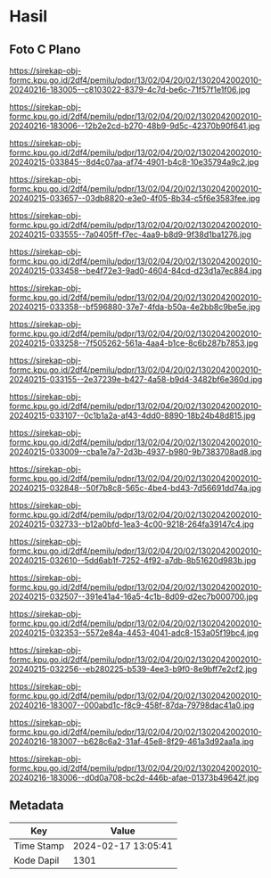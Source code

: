 # Hasil

## Foto C Plano

https://sirekap-obj-formc.kpu.go.id/2df4/pemilu/pdpr/13/02/04/20/02/1302042002010-20240216-183005--c8103022-8379-4c7d-be6c-71f57f1e1f06.jpg

https://sirekap-obj-formc.kpu.go.id/2df4/pemilu/pdpr/13/02/04/20/02/1302042002010-20240216-183006--12b2e2cd-b270-48b9-9d5c-42370b90f641.jpg

https://sirekap-obj-formc.kpu.go.id/2df4/pemilu/pdpr/13/02/04/20/02/1302042002010-20240215-033845--8d4c07aa-af74-4901-b4c8-10e35794a9c2.jpg

https://sirekap-obj-formc.kpu.go.id/2df4/pemilu/pdpr/13/02/04/20/02/1302042002010-20240215-033657--03db8820-e3e0-4f05-8b34-c5f6e3583fee.jpg

https://sirekap-obj-formc.kpu.go.id/2df4/pemilu/pdpr/13/02/04/20/02/1302042002010-20240215-033555--7a0405ff-f7ec-4aa9-b8d9-9f38d1ba1276.jpg

https://sirekap-obj-formc.kpu.go.id/2df4/pemilu/pdpr/13/02/04/20/02/1302042002010-20240215-033458--be4f72e3-9ad0-4604-84cd-d23d1a7ec884.jpg

https://sirekap-obj-formc.kpu.go.id/2df4/pemilu/pdpr/13/02/04/20/02/1302042002010-20240215-033358--bf596880-37e7-4fda-b50a-4e2bb8c9be5e.jpg

https://sirekap-obj-formc.kpu.go.id/2df4/pemilu/pdpr/13/02/04/20/02/1302042002010-20240215-033258--7f505262-561a-4aa4-b1ce-8c6b287b7853.jpg

https://sirekap-obj-formc.kpu.go.id/2df4/pemilu/pdpr/13/02/04/20/02/1302042002010-20240215-033155--2e37239e-b427-4a58-b9d4-3482bf6e360d.jpg

https://sirekap-obj-formc.kpu.go.id/2df4/pemilu/pdpr/13/02/04/20/02/1302042002010-20240215-033107--0c1b1a2a-af43-4dd0-8890-18b24b48d815.jpg

https://sirekap-obj-formc.kpu.go.id/2df4/pemilu/pdpr/13/02/04/20/02/1302042002010-20240215-033009--cba1e7a7-2d3b-4937-b980-9b7383708ad8.jpg

https://sirekap-obj-formc.kpu.go.id/2df4/pemilu/pdpr/13/02/04/20/02/1302042002010-20240215-032848--50f7b8c8-565c-4be4-bd43-7d56691dd74a.jpg

https://sirekap-obj-formc.kpu.go.id/2df4/pemilu/pdpr/13/02/04/20/02/1302042002010-20240215-032733--b12a0bfd-1ea3-4c00-9218-264fa39147c4.jpg

https://sirekap-obj-formc.kpu.go.id/2df4/pemilu/pdpr/13/02/04/20/02/1302042002010-20240215-032610--5dd6ab1f-7252-4f92-a7db-8b51620d983b.jpg

https://sirekap-obj-formc.kpu.go.id/2df4/pemilu/pdpr/13/02/04/20/02/1302042002010-20240215-032507--391e41a4-16a5-4c1b-8d09-d2ec7b000700.jpg

https://sirekap-obj-formc.kpu.go.id/2df4/pemilu/pdpr/13/02/04/20/02/1302042002010-20240215-032353--5572e84a-4453-4041-adc8-153a05f19bc4.jpg

https://sirekap-obj-formc.kpu.go.id/2df4/pemilu/pdpr/13/02/04/20/02/1302042002010-20240215-032256--eb280225-b539-4ee3-b9f0-8e9bff7e2cf2.jpg

https://sirekap-obj-formc.kpu.go.id/2df4/pemilu/pdpr/13/02/04/20/02/1302042002010-20240216-183007--000abd1c-f8c9-458f-87da-79798dac41a0.jpg

https://sirekap-obj-formc.kpu.go.id/2df4/pemilu/pdpr/13/02/04/20/02/1302042002010-20240216-183007--b628c6a2-31af-45e8-8f29-461a3d92aa1a.jpg

https://sirekap-obj-formc.kpu.go.id/2df4/pemilu/pdpr/13/02/04/20/02/1302042002010-20240216-183006--d0d0a708-bc2d-446b-afae-01373b49642f.jpg


## Metadata

| Key        | Value               |
| ---------- | ------------------- |
| Time Stamp | 2024-02-17 13:05:41 |
| Kode Dapil | 1301                |



